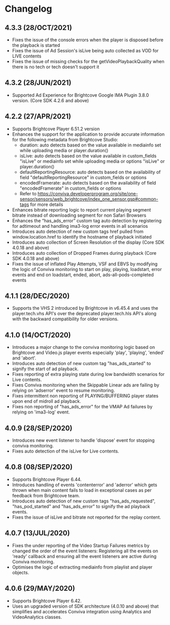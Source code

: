 
# Changelog

## 4.3.3 (28/OCT/2021)
* Fixes the issue of the console errors when the player is disposed before the playback is started
* Fixes the issue of Ad Session's isLive being auto collected as VOD for LIVE contents
* Fixes the issue of missing checks for the getVideoPlaybackQuality when there is no tech or tech doesn't support it

## 4.3.2 (28/JUN/2021)
* Supported Ad Experience for Brightcove Google IMA Plugin 3.8.0 version. (Core SDK 4.2.6 and above)

## 4.2.2 (27/APR/2021)
* Supports Brightcove Player 6.51.2 version
* Enhances the support for the application to provide accurate information for the following metadata from Brightcove Studio:
  * duration: auto detects based on the value available in mediainfo set while uploading media or player.duration()
  * isLive: auto detects based on the value available in custom_fields "isLive" or mediainfo set while uploading media or options "isLive" or player.duration()
  * defaultReportingResource: auto detects based on the availability of field "defaultReportingResource" in custom_fields or options
  * encodedFramerate: auto detects based on the availability of field "encodedFramerate" in custom_fields or options
  * Refer to https://conviva.developerprogram.org/site/one-sensor/sensors/web_brightcove/index_one_sensor.gsp#common-tags for more details
* Enhances bitrate reporting logic to report current playing segment bitrate instead of downloading segment for non Safari Browsers
* Enhances the “has_ads_error” custom tag auto detection by registering for adtimeout and handling ima3-log error events in all scenarios
* Introduces auto detection of new custom tags href pulled from window.location.href to identify the hostname of playback initiated
* Introduces auto collection of Screen Resolution of the display (Core SDK 4.0.18 and above)
* Introduces auto collection of Dropped Frames during playback (Core SDK 4.0.18 and above)
* Fixes the issue of inflated Play Attempts, VSF and EBVS by modifying the logic of Conviva monitoring to start on play, playing, loadstart, error events and end on loadstart, ended, abort, ads-all-pods-completed events

## 4.1.1 (28/DEC/2020)
* Supports the VHS 2 introduced by Brightcove in v6.45.4 and uses the player.tech.vhs API's over the deprecated player.tech.hls API's along with the backward compatibility for older versions.

## 4.1.0 (14/OCT/2020)
* Introduces a major change to the conviva monitoring logic based on Brightcove and Video.js player events especially 'play', 'playing', 'ended' and 'abort'.
* Introduces auto detection of new custom tag "has_ads_started" to signify the start of ad playback.
* Fixes reporting of extra playing state during low bandwidth scenarios for Live contents.
* Fixes Conviva monitoring when the Skippable Linear ads are failing by relying on 'adserror' event to resume monitoring.
* Fixes intermittent non reporting of PLAYING/BUFFERING player states upon end of midroll ad playback.
* Fixes non reporting of "has_ads_error" for the VMAP Ad failures by relying on 'ima3-log' event.

## 4.0.9 (28/SEP/2020)
* Introduces new event listener to handle 'dispose' event for stopping conviva monitoring.
* Fixes auto detection of the isLive for Live contents. 

## 4.0.8 (08/SEP/2020)
* Supports Brightcove Player 6.44.
* Introduces handling of events 'contenterror' and 'aderror' which gets thrown when main content fails to load in exceptional cases as per feedback from Brightcove team.
* Introduces auto detection of new custom tags "has_ads_requested", "has_pod_started" and "has_ads_error" to signify the ad playback events.
* Fixes the issue of isLive and bitrate not reported for the replay content.

## 4.0.7 (13/JUL/2020)
* Fixes the under reporting of the Video Startup Failures metrics by changed the order of the event listeners: Registering all the events on 'ready' callback and ensuring all the event listeners are active during Conviva monitoring.
* Optimises the logic of extracting mediainfo from playlist and player objects.


## 4.0.6 (29/MAY/2020)
* Supports Brightcove Player 6.42.
* Uses an upgraded version of SDK architecture (4.0.10 and above) that simplifies and accelerates Conviva integration using Analytics and VideoAnalytics classes.
